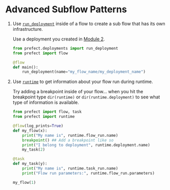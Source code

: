 # Advanced Subflow Patterns

1. Use [`run_deployment`](https://docs.prefect.io/latest/api-ref/prefect/deployments/deployments/#prefect.deployments.deployments.run_deployment) inside of a flow to create a sub flow that has its own infrastructure.

    Use a deployment you created in [Module 2](../Module_2/README.md).

    ```python
    from prefect.deployments import run_deployment
    from prefect import flow

    @flow
    def main():
        run_deployment(name="my_flow_name/my_deployment_name")
    ```

2. Use [`runtime`](https://docs.prefect.io/latest/guides/runtime-context/#accessing-runtime-information) to get information about your flow run during runtime.

    Try adding a breakpoint inside of your flow... when you hit the breakpoint type `dir(runtime)` or `dir(runtime.deployment)` to see what type of information is available.

    ```python
    from prefect import flow, task
    from prefect import runtime

    @flow(log_prints=True)
    def my_flow(x):
        print("My name is", runtime.flow_run.name)
        breakpoint() ## Add a breakpoint like so
        print("I belong to deployment", runtime.deployment.name)
        my_task(2)

    @task
    def my_task(y):
        print("My name is", runtime.task_run.name)
        print("Flow run parameters:", runtime.flow_run.parameters)

    my_flow(1)
    ```